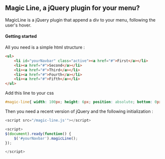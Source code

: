 ## Magic Line, a jQuery plugin for your menu?

MagicLine is a jQuery plugin that append a div to your menu, following the user's hover.

#### Getting started

All you need is a simple html structure :
```html
<ul>
    <li id="yourNavbar" class="active"><a href="#">First</a></li>
    <li><a href="#">Second</a></li>
    <li><a href="#">Third</a></li>
    <li><a href="#">Fourth</a></li>
    <li><a href="#">Fifth</a></li>
</ul>
```

Add this line to your css
```css
#magic-line{ width: 100px; height: 6px; position: absolute; bottom: 0px; left: 0;  background: @link-color;}
```



Then you need a recent version of jQuery and the following initialization :
```javascript
<script src="/magic-line.js'"></script>

<script>
$(document).ready(function() {
    $('#yourNavbar').magicLine();
});

</script>
```